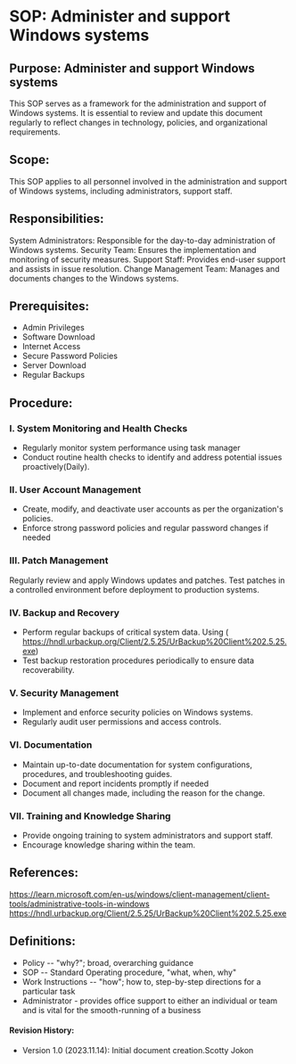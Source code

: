 # SOP: Administer and support Windows systems
## Purpose: Administer and support Windows systems
This SOP serves as a framework for the administration and support of Windows systems. It is essential to review and update this document regularly to reflect changes in technology, policies, and organizational requirements.

## Scope:
This SOP applies to all personnel involved in the administration and support of Windows systems, including administrators, support staff.
## Responsibilities:
System Administrators: Responsible for the day-to-day administration of Windows systems.
Security Team: Ensures the implementation and monitoring of security measures.
 Support Staff: Provides end-user support and assists in issue resolution.
Change Management Team: Manages and documents changes to the Windows systems.

## Prerequisites:
- Admin Privileges 
- Software Download
- Internet Access
- Secure Password Policies
- Server Download
- Regular Backups
## Procedure:
### I. System Monitoring and Health Checks
- Regularly monitor system performance using task manager
- Conduct routine health checks to identify and address potential issues proactively(Daily).
### II. User Account Management
- Create, modify, and deactivate user accounts as per the organization's policies.
- Enforce strong password policies and regular password changes if needed
### III. Patch Management
Regularly review and apply Windows updates and patches.
Test patches in a controlled environment before deployment to production systems.
### IV. Backup and Recovery
- Perform regular backups of critical system data. Using ( https://hndl.urbackup.org/Client/2.5.25/UrBackup%20Client%202.5.25.exe)
- Test backup restoration procedures periodically to ensure data recoverability.
### V. Security Management
- Implement and enforce security policies on Windows systems.
- Regularly audit user permissions and access controls.
### VI. Documentation
- Maintain up-to-date documentation for system configurations, procedures, and troubleshooting guides.
- Document and report incidents promptly if needed
- Document all changes made, including the reason for the change.
### VII. Training and Knowledge Sharing
- Provide ongoing training to system administrators and support staff.
- Encourage knowledge sharing within the team.

## References:
https://learn.microsoft.com/en-us/windows/client-management/client-tools/administrative-tools-in-windows
https://hndl.urbackup.org/Client/2.5.25/UrBackup%20Client%202.5.25.exe
## Definitions:
- Policy -- "why?"; broad, overarching guidance
- SOP -- Standard Operating procedure, "what, when, why"
- Work Instructions -- "how"; how to, step-by-step directions for a particular task
- Administrator -  provides office support to either an individual or team and is vital for the smooth-running of a business

#### Revision History:
- Version 1.0 (2023.11.14): Initial document creation.Scotty Jokon
